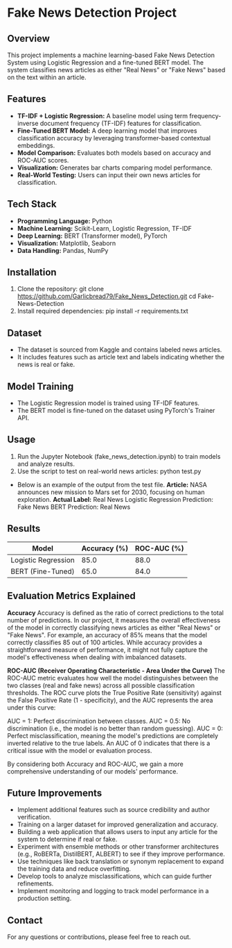 # Fake News Detection Project

## Overview
This project implements a machine learning-based Fake News Detection System using Logistic Regression and a fine-tuned BERT model. The system classifies news articles as either "Real News" or "Fake News" based on the text within an article.

## Features
- **TF-IDF + Logistic Regression:** A baseline model using term frequency-inverse document frequency (TF-IDF) features for classification.
- **Fine-Tuned BERT Model:** A deep learning model that improves classification accuracy by leveraging transformer-based contextual embeddings.
- **Model Comparison:** Evaluates both models based on accuracy and ROC-AUC scores.
- **Visualization:** Generates bar charts comparing model performance. 
- **Real-World Testing:** Users can input their own news articles for classification.

## Tech Stack
- **Programming Language:** Python 
- **Machine Learning:** Scikit-Learn, Logistic Regression, TF-IDF
- **Deep Learning:** BERT (Transformer model), PyTorch
- **Visualization:** Matplotlib, Seaborn
- **Data Handling:** Pandas, NumPy

## Installation
1. Clone the repository: git clone https://github.com/Garlicbread79/Fake_News_Detection.git
cd Fake-News-Detection
2. Install required dependencies: pip install -r requirements.txt

## Dataset
- The dataset is sourced from Kaggle and contains labeled news articles.
- It includes features such as article text and labels indicating whether the news is real or fake.

## Model Training
- The Logistic Regression model is trained using TF-IDF features.
- The BERT model is fine-tuned on the dataset using PyTorch's Trainer API.

## Usage
1. Run the Jupyter Notebook (fake_news_detection.ipynb) to train models and analyze results.
2. Use the script to test on real-world news articles: python test.py
- Below is an example of the output from the test file.
**Article:** NASA announces new mission to Mars set for 2030, focusing on human exploration.
**Actual Label:** Real News
Logistic Regression Prediction: Fake News
BERT Prediction: Real News


## Results
| Model                 | Accuracy (%) | ROC-AUC (%) |
|-----------------------|-------------|------------|
| Logistic Regression  | 85.0        | 88.0       |
| BERT (Fine-Tuned)    | 65.0        | 84.0       |


## Evaluation Metrics Explained

**Accuracy** 
Accuracy is defined as the ratio of correct predictions to the total number of predictions. In our project, it measures the overall effectiveness of the model in correctly classifying news articles as either "Real News" or "Fake News". For example, an accuracy of 85% means that the model correctly classifies 85 out of 100 articles. While accuracy provides a straightforward measure of performance, it might not fully capture the model's effectiveness when dealing with imbalanced datasets.

**ROC-AUC (Receiver Operating Characteristic - Area Under the Curve)**
The ROC-AUC metric evaluates how well the model distinguishes between the two classes (real and fake news) across all possible classification thresholds. The ROC curve plots the True Positive Rate (sensitivity) against the False Positive Rate (1 - specificity), and the AUC represents the area under this curve:

AUC = 1: Perfect discrimination between classes.
AUC = 0.5: No discrimination (i.e., the model is no better than random guessing).
AUC = 0: Perfect misclassification, meaning the model's predictions are completely inverted relative to the true labels. An AUC of 0 indicates that there is a critical issue with the model or evaluation process.

By considering both Accuracy and ROC-AUC, we gain a more comprehensive understanding of our models' performance.


## Future Improvements
- Implement additional features such as source credibility and author verification.
- Training on a larger dataset for improved generalization and accuracy.
- Building a web application that allows users to input any article for the system to determine if real or fake. 
- Experiment with ensemble methods or other transformer architectures (e.g., RoBERTa, DistilBERT, ALBERT) to see if they improve performance.
- Use techniques like back translation or synonym replacement to expand the training data and reduce overfitting.
- Develop tools to analyze misclassifications, which can guide further refinements.
- Implement monitoring and logging to track model performance in a production setting.

## Contact
For any questions or contributions, please feel free to reach out.

